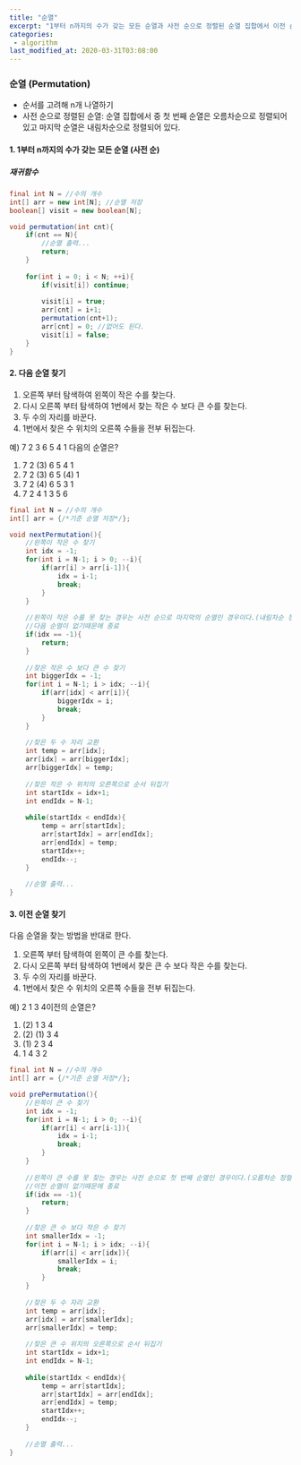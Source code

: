 ```yaml
---
title: "순열"
excerpt: "1부터 n까지의 수가 갖는 모든 순열과 사전 순으로 정렬된 순열 집합에서 이전 순열과 다음 순열을 구하는 방법에 대해 정리한다."
categories:
 - algorithm
last_modified_at: 2020-03-31T03:08:00
---
```


### 순열 (Permutation)

- 순서를 고려해 n개 나열하기
- 사전 순으로 정렬된 순열: 순열 집합에서 중 첫 번째 순열은 오름차순으로 정렬되어 있고 마지막 순열은 내림차순으로 정렬되어 있다.

#### 1. 1부터 n까지의 수가 갖는 모든 순열 (사전 순)

##### 재귀함수

```java
final int N = //수의 개수
int[] arr = new int[N]; //순열 저장
boolean[] visit = new boolean[N];

void permutation(int cnt){
    if(cnt == N){
        //순열 출력...
        return;
    }
    
    for(int i = 0; i < N; ++i){
        if(visit[i]) continue;
        
        visit[i] = true;
        arr[cnt] = i+1;
        permutation(cnt+1);
        arr[cnt] = 0; //없어도 된다.
        visit[i] = false;
    }
}
```

#### 2. 다음 순열 찾기

1. 오른쪽 부터 탐색하여 왼쪽이 작은 수를 찾는다.
2. 다시 오른쪽 부터 탐색하여 1번에서 찾는 작은 수 보다 큰 수를 찾는다.
3. 두 수의 자리를 바꾼다.
4. 1번에서 찾은 수 위치의 오른쪽 수들을 전부 뒤집는다.

예) 7 2 3 6 5 4 1 다음의 순열은?

1. 7 2 (3) 6 5 4 1
2. 7 2 (3) 6 5 (4) 1
3. 7 2 (4) 6 5 3 1
4. 7 2 4 1 3 5 6

```java
final int N = //수의 개수
int[] arr = {/*기준 순열 저장*/};

void nextPermutation(){
    //왼쪽이 작은 수 찾기
    int idx = -1;
    for(int i = N-1; i > 0; --i){
        if(arr[i] > arr[i-1]){
            idx = i-1;
            break;
        }
    }
    
    //왼쪽이 작은 수를 못 찾는 경우는 사전 순으로 마지막의 순열인 경우이다.(내림차순 정렬 상태)
    //다음 순열이 없기때문에 종료
    if(idx == -1){
        return;
    }
    
    //찾은 작은 수 보다 큰 수 찾기
    int biggerIdx = -1;
    for(int i = N-1; i > idx; --i){
        if(arr[idx] < arr[i]){
            biggerIdx = i;
            break;
        }
    }
    
    //찾은 두 수 자리 교환
    int temp = arr[idx];
    arr[idx] = arr[biggerIdx];
    arr[biggerIdx] = temp;
    
    //찾은 작은 수 위치의 오른쪽으로 순서 뒤집기
    int startIdx = idx+1;
    int endIdx = N-1;
    
    while(startIdx < endIdx){
        temp = arr[startIdx];
        arr[startIdx] = arr[endIdx];
        arr[endIdx] = temp;
        startIdx++;
        endIdx--;
    }
    
    //순열 출력...
}
```



#### 3. 이전 순열 찾기

다음 순열을 찾는 방법을 반대로 한다.

1. 오른쪽 부터 탐색하여 왼쪽이 큰 수를 찾는다.
2. 다시 오른쪽 부터 탐색하여 1번에서 찾은 큰 수 보다 작은 수를 찾는다.
3. 두 수의 자리를 바꾼다.
4. 1번에서 찾은 수 위치의 오른쪽 수들을 전부 뒤집는다.

예) 2 1 3 4이전의 순열은?

1. (2) 1 3 4
2. (2) (1)  3 4
3. (1) 2 3 4
4. 1 4 3 2

```java
final int N = //수의 개수
int[] arr = {/*기준 순열 저장*/};

void prePermutation(){
    //왼쪽이 큰 수 찾기
    int idx = -1;
    for(int i = N-1; i > 0; --i){
        if(arr[i] < arr[i-1]){
            idx = i-1;
            break;
        }
    }
    
    //왼쪽이 큰 수를 못 찾는 경우는 사전 순으로 첫 번째 순열인 경우이다.(오름차순 정렬 상태)
    //이전 순열이 없기때문에 종료
    if(idx == -1){
        return;
    }
    
    //찾은 큰 수 보다 작은 수 찾기
    int smallerIdx = -1;
    for(int i = N-1; i > idx; --i){
        if(arr[i] < arr[idx]){
            smallerIdx = i;
            break;
        }
    }
    
    //찾은 두 수 자리 교환
    int temp = arr[idx];
    arr[idx] = arr[smallerIdx];
    arr[smallerIdx] = temp;
    
    //찾은 큰 수 위치의 오른쪽으로 순서 뒤집기
    int startIdx = idx+1;
    int endIdx = N-1;
    
    while(startIdx < endIdx){
        temp = arr[startIdx];
        arr[startIdx] = arr[endIdx];
        arr[endIdx] = temp;
        startIdx++;
        endIdx--;
    }
    
    //순열 출력...
}
```


